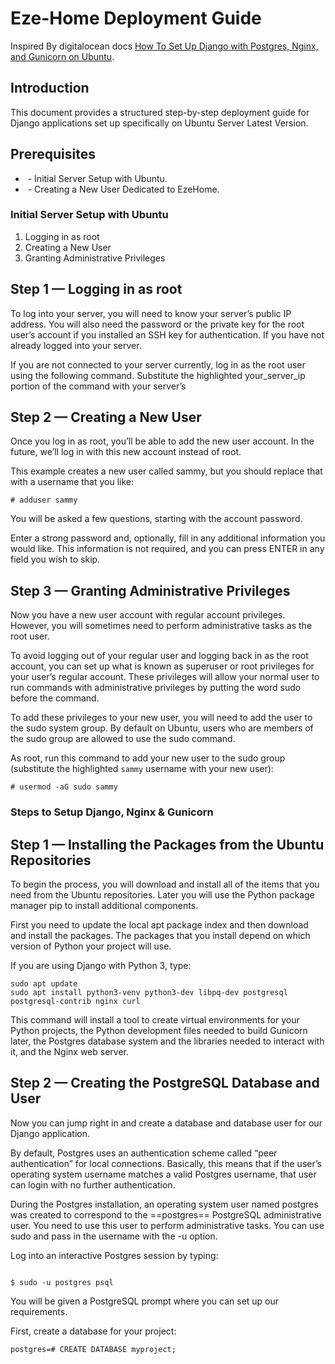 # Eze-Home Deployment Guide

Inspired By digitalocean docs [How To Set Up Django with Postgres, Nginx, and Gunicorn on Ubuntu](https://www.digitalocean.com/community/tutorials/how-to-set-up-django-with-postgres-nginx-and-gunicorn-on-ubuntu#step-6-testing-gunicorn-s-ability-to-serve-the-project).

## Introduction
This document provides a structured step-by-step deployment guide for Django applications set up specifically on Ubuntu Server Latest Version.

## Prerequisites
*  - Initial Server Setup with Ubuntu.
*  - Creating a New User Dedicated to EzeHome.

### Initial Server Setup with Ubuntu
1. Logging in as root
2. Creating a New User
3. Granting Administrative Privileges


## Step 1 — Logging in as root
To log into your server, you will need to know your server’s public IP address. You will also need the password or the private key for the root user’s account if you installed an SSH key for authentication. If you have not already logged into your server.

If you are not connected to your server currently, log in as the root user using the following command. Substitute the highlighted your_server_ip portion of the command with your server’s
## Step 2 — Creating a New User
Once you log in as root, you’ll be able to add the new user account. In the future, we’ll log in with this new account instead of root.

This example creates a new user called sammy, but you should replace that with a username that you like:

``` 
# adduser sammy 

```

You will be asked a few questions, starting with the account password.

Enter a strong password and, optionally, fill in any additional information you would like. This information is not required, and you can press ENTER in any field you wish to skip.

## Step 3 — Granting Administrative Privileges

Now you have a new user account with regular account privileges. However, you will sometimes need to perform administrative tasks as the root user.

To avoid logging out of your regular user and logging back in as the root account, you can set up what is known as superuser or root privileges for your user’s regular account. These privileges will allow your normal user to run commands with administrative privileges by putting the word sudo before the command.

To add these privileges to your new user, you will need to add the user to the sudo system group. By default on Ubuntu, users who are members of the sudo group are allowed to use the sudo command.

As root, run this command to add your new user to the sudo group (substitute the highlighted `sammy` username with your new user):

``` 
# usermod -aG sudo sammy 

```

### Steps to Setup Django, Nginx & Gunicorn

## Step 1 — Installing the Packages from the Ubuntu Repositories

To begin the process, you will download and install all of the items that you need from the Ubuntu repositories. Later you will use the Python package manager pip to install additional components.

First you need to update the local apt package index and then download and install the packages. The packages that you install depend on which version of Python your project will use.

If you are using Django with Python 3, type:

``` 
sudo apt update
sudo apt install python3-venv python3-dev libpq-dev postgresql postgresql-contrib nginx curl
```
This command will install a tool to create virtual environments for your Python projects, the Python development files needed to build Gunicorn later, the Postgres database system and the libraries needed to interact with it, and the Nginx web server.

## Step 2 — Creating the PostgreSQL Database and User

Now you can jump right in and create a database and database user for our Django application.

By default, Postgres uses an authentication scheme called “peer authentication” for local connections. Basically, this means that if the user’s operating system username matches a valid Postgres username, that user can login with no further authentication.

During the Postgres installation, an operating system user named postgres was created to correspond to the ==postgres== PostgreSQL administrative user. You need to use this user to perform administrative tasks. You can use sudo and pass in the username with the -u option.

Log into an interactive Postgres session by typing:

``` 

$ sudo -u postgres psql

```

You will be given a PostgreSQL prompt where you can set up our requirements.

First, create a database for your project:

```
postgres=# CREATE DATABASE myproject;
``` 